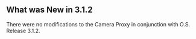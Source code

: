 
## What was New in 3.1.2

There were no modifications to the Camera Proxy  in conjunction with O.S. Release 3.1.2.